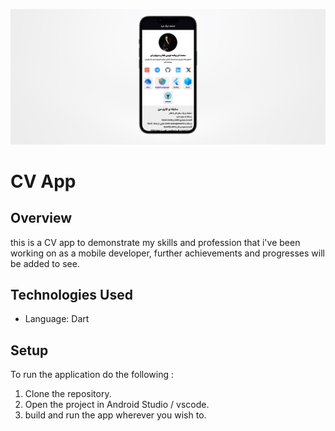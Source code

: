 ![image](assets/mockup.png)


# CV App

## Overview
this is a CV app to demonstrate my skills and profession that i've been working on as a mobile developer, 
further achievements and progresses will be added to see.

## Technologies Used
- Language: Dart

## Setup 
To run the application do the following : 
 1. Clone the repository.
 2. Open the project in Android Studio / vscode. 
 3. build and run the app wherever you wish to.
